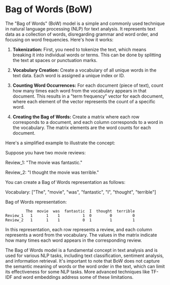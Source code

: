 # Bag of Words (BoW)
The "Bag of Words" (BoW) model is a simple and commonly used technique in natural language processing (NLP) for text analysis. It represents text data as a collection of words, disregarding grammar and word order, and focusing on word frequencies. Here's how it works:

1. **Tokenization:** First, you need to tokenize the text, which means breaking it into individual words or terms. This can be done by splitting the text at spaces or punctuation marks.

2. **Vocabulary Creation:** Create a vocabulary of all unique words in the text data. Each word is assigned a unique index or ID.

3. **Counting Word Occurrences:** For each document (piece of text), count how many times each word from the vocabulary appears in that document. This results in a "term frequency" vector for each document, where each element of the vector represents the count of a specific word.

4. **Creating the Bag of Words:** Create a matrix where each row corresponds to a document, and each column corresponds to a word in the vocabulary. The matrix elements are the word counts for each document.

Here's a simplified example to illustrate the concept:

Suppose you have two movie reviews:

Review_1: "The movie was fantastic."

Review_2: "I thought the movie was terrible."

You can create a Bag of Words representation as follows:

Vocabulary: ["The", "movie", "was", "fantastic", "I", "thought", "terrible"]

Bag of Words representation:

```
         The  movie  was  fantastic  I  thought  terrible
Review_1   1      1    1          1  0        0         0
Review_2   1      1    1          0  1        1         1
```

In this representation, each row represents a review, and each column represents a word from the vocabulary. The values in the matrix indicate how many times each word appears in the corresponding review.

The Bag of Words model is a fundamental concept in text analysis and is used for various NLP tasks, including text classification, sentiment analysis, and information retrieval. It's important to note that BoW does not capture the semantic meaning of words or the word order in the text, which can limit its effectiveness for some NLP tasks. More advanced techniques like TF-IDF and word embeddings address some of these limitations.
